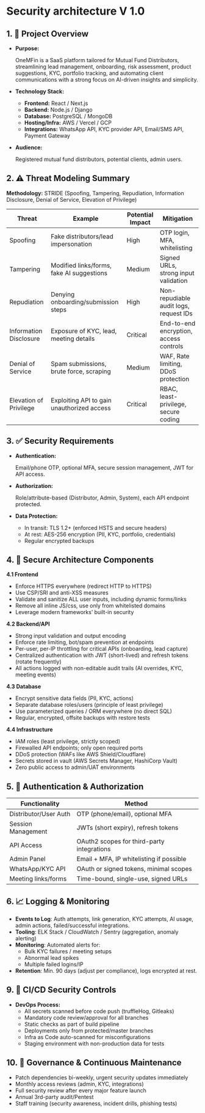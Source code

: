 # Security architecture V 1.0

## 1. 🧭 Project Overview

- **Purpose:**
    
    OneMFin is a SaaS platform tailored for Mutual Fund Distributors, streamlining lead management, onboarding, risk assessment, product suggestions, KYC, portfolio tracking, and automating client communications with a strong focus on AI-driven insights and simplicity.
    
- **Technology Stack:**
    - **Frontend:** React / Next.js
    - **Backend:** Node.js / Django
    - **Database:** PostgreSQL / MongoDB
    - **Hosting/Infra:** AWS / Vercel / GCP
    - **Integrations:** WhatsApp API, KYC provider API, Email/SMS API, Payment Gateway
- **Audience:**
    
    Registered mutual fund distributors, potential clients, admin users.
    

## 2. ⚠️ Threat Modeling Summary

**Methodology:** STRIDE (Spoofing, Tampering, Repudiation, Information Disclosure, Denial of Service, Elevation of Privilege)

| **Threat** | **Example** | **Potential Impact** | **Mitigation** |
| --- | --- | --- | --- |
| Spoofing | Fake distributors/lead impersonation | High | OTP login, MFA, whitelisting |
| Tampering | Modified links/forms, fake AI suggestions | Medium | Signed URLs, strong input validation |
| Repudiation | Denying onboarding/submission steps | High | Non-repudiable audit logs, request IDs |
| Information Disclosure | Exposure of KYC, lead, meeting details | Critical | End-to-end encryption, access controls |
| Denial of Service | Spam submissions, brute force, scraping | Medium | WAF, Rate limiting, DDoS protection |
| Elevation of Privilege | Exploiting API to gain unauthorized access | Critical | RBAC, least-privilege, secure coding |

## 3. ✅ Security Requirements

- **Authentication:**
    
    Email/phone OTP, optional MFA, secure session management, JWT for API access.
    
- **Authorization:**
    
    Role/attribute-based (Distributor, Admin, System), each API endpoint protected.
    
- **Data Protection:**
    - In transit: TLS 1.2+ (enforced HSTS and secure headers)
    - At rest: AES-256 encryption (PII, KYC, portfolio, credentials)
    - Regular encrypted backups

## 4. 🧱 Secure Architecture Components

**4.1 Frontend**

- Enforce HTTPS everywhere (redirect HTTP to HTTPS)
- Use CSP/SRI and anti-XSS measures
- Validate and sanitize ALL user inputs, including dynamic forms/links
- Remove all inline JS/css, use only from whitelisted domains
- Leverage modern frameworks’ built-in security

**4.2 Backend/API**

- Strong input validation and output encoding
- Enforce rate limiting, bot/spam prevention at endpoints
- Per-user, per-IP throttling for critical APIs (onboarding, lead capture)
- Centralized authentication with JWT (short-lived) and refresh tokens (rotate frequently)
- All actions logged with non-editable audit trails (AI overrides, KYC, meeting events)

**4.3 Database**

- Encrypt sensitive data fields (PII, KYC, actions)
- Separate database roles/users (principle of least privilege)
- Use parameterized queries / ORM everywhere (no direct SQL)
- Regular, encrypted, offsite backups with restore tests

**4.4 Infrastructure**

- IAM roles (least privilege, strictly scoped)
- Firewalled API endpoints; only open required ports
- DDoS protection (WAFs like AWS Shield/Cloudflare)
- Secrets stored in vault (AWS Secrets Manager, HashiCorp Vault)
- Zero public access to admin/UAT environments

## 5. 🔐 Authentication & Authorization

| **Functionality** | **Method** |
| --- | --- |
| Distributor/User Auth | OTP (phone/email), optional MFA |
| Session Management | JWTs (short expiry), refresh tokens |
| API Access | OAuth2 scopes for third-party integrations |
| Admin Panel | Email + MFA, IP whitelisting if possible |
| WhatsApp/KYC API | OAuth or signed tokens, minimal scopes |
| Meeting links/forms | Time-bound, single-use, signed URLs |

## 6. 📈 Logging & Monitoring

- **Events to Log**: Auth attempts, link generation, KYC attempts, AI usage, admin actions, failed/successful integrations.
- **Tooling**: ELK Stack / CloudWatch / Sentry (aggregation, anomaly alerting)
- **Monitoring**: Automated alerts for:
    - Bulk KYC failures / meeting setups
    - Abnormal lead spikes
    - Multiple failed logins/IP
- **Retention**: Min. 90 days (adjust per compliance), logs encrypted at rest.

## 9. 🔄 CI/CD Security Controls

- **DevOps Process:**
    - All secrets scanned before code push (truffleHog, Gitleaks)
    - Mandatory code review/approval for all branches
    - Static checks as part of build pipeline
    - Deployments only from protected/master branches
    - Infra as Code auto-scanned for misconfigurations
    - Staging environment with non-production data for tests

## 10. 🔄 Governance & Continuous Maintenance

- Patch dependencies bi-weekly, urgent security updates immediately
- Monthly access reviews (admin, KYC, integrations)
- Full security review after every major feature launch
- Annual 3rd-party audit/Pentest
- Staff training (security awareness, incident drills, phishing tests)